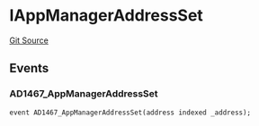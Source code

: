 # IAppManagerAddressSet
[Git Source](https://github.com/thrackle-io/tron/blob/bb9fb29098b7e62d948f810420d516cd6ca78012/src/common/IEvents.sol)


## Events
### AD1467_AppManagerAddressSet

```solidity
event AD1467_AppManagerAddressSet(address indexed _address);
```


